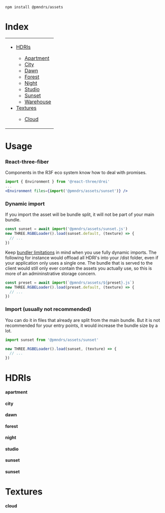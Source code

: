 ```shell
npm install @pmndrs/assets
```

# Index

<table>
  <tr>
    <td valign="top">
      <ul>
        <li><a href="#hdris">HDRIs</a></li>
        <ul>
          <li><a href="#apartment">Apartment</a></li>
          <li><a href="#city">City</a></li>
          <li><a href="#dawn">Dawn</a></li>
          <li><a href="#forest">Forest</a></li>
          <li><a href="#night">Night</a></li>
          <li><a href="#studio">Studio</a></li>
          <li><a href="#sunset">Sunset</a></li>
          <li><a href="#warehouse">Warehouse</a></li>
        </ul>
        <li><a href="#textures">Textures</a></li>
        <ul>
          <li><a href="#cloud">Cloud</a></li>
        </ul>       
      </ul>
    </td>
  </tr>
</table>

# Usage

### React-three-fiber

Components in the R3F eco system know how to deal with promises.

```jsx
import { Environment } from '@react-three/drei'
...
<Environment files={import('@pmndrs/assets/sunset')} />
```

### Dynamic import

If you import the asset will be bundle split, it will not be part of your main bundle.

```jsx
const sunset = await import('@pmndrs/assets/sunset.js')
new THREE.RGBELoader().load(sunset.default, (texture) => {
  // ...
})
```

Keep [bundler limitations](https://github.com/rollup/plugins/tree/master/packages/dynamic-import-vars#limitations) in mind when you use fully dynamic imports. The following for instance would offload all HDRI's into your /dist folder, even if your application only uses a single one. The bundle that is served to the client would still only ever contain the assets you actually use, so this is more of an admininstrative storage concern.

```jsx
const preset = await import(`@pmndrs/assets/${preset}.js`)
new THREE.RGBELoader().load(preset.default, (texture) => {
  // ...
})
```

### Import (usually not recommended)

You can do it in files that already are split from the main bundle. But it is not recommended for your entry points, it would increase the bundle size by a lot.

```jsx
import sunset from '@pmndrs/assets/sunset'

new THREE.RGBELoader().load(sunset, (texture) => {
  // ...
})
```

# HDRIs

#### apartment
#### city
#### dawn
#### forest
#### night
#### studio
#### sunset
#### sunset

# Textures

#### cloud